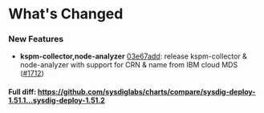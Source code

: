 # What's Changed

### New Features
- **kspm-collector,node-analyzer** [03e67add](https://github.com/sysdiglabs/charts/commit/03e67adde86b18ef4f96dfe58e6425534a3b4ac0): release kspm-collector & node-analyzer with support for CRN & name from IBM cloud MDS ([#1712](https://github.com/sysdiglabs/charts/issues/1712))
#### Full diff: https://github.com/sysdiglabs/charts/compare/sysdig-deploy-1.51.1...sysdig-deploy-1.51.2

